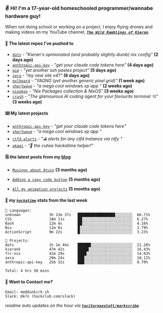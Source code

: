 ### ✌️ Hi! I'm a 17-year-old homeschooled programmer/wannabe hardware guy!

When not doing school or working on a project, I enjoy flying drones and making videos on my YouTube channel, [**_`The Wild Ramblings of Kieran`_**](https://youtube.com/@kieran.rambles).

#### 👷 The latest repos I've pushed to

- [`dots`](https://github.com/taciturnaxolotl/dots) - _"Kieran's opinionated (and probably slightly dumb) nix config"_ **(2 days ago)**
- [`anthropic-api-key`](https://github.com/taciturnaxolotl/anthropic-api-key) - _"get your claude code tokens here"_ **(4 days ago)**
- [`pip`](https://github.com/taciturnaxolotl/pip) - _"yet another ssh pastes project"_ **(5 days ago)**
- [`zera`](https://github.com/taciturnaxolotl/zera) - _"my new site v4?"_ **(6 days ago)**
- [`pxlboard`](https://github.com/taciturnaxolotl/pxlboard) - _"YAGNG (yet another generic pixel grid)"_ **(1 week ago)**
- [`shortwave`](https://github.com/taciturnaxolotl/shortwave) - _"a mega cool windows xp app "_ **(2 weeks ago)**
- [`nixpkgs`](https://github.com/NixOS/nixpkgs) - _"Nix Packages collection & NixOS"_ **(3 weeks ago)**
- [`crush`](https://github.com/charmbracelet/crush) - _"The glamourous AI coding agent for your favourite terminal 💘"_ **(3 weeks ago)**

#### ⌨️ My latest projects

- [`anthropic-api-key`](https://github.com/taciturnaxolotl/anthropic-api-key) - _"get your claude code tokens here"_
- [`shortwave`](https://github.com/taciturnaxolotl/shortwave) - _"a mega cool windows xp app "_
- [`ctfd-alerts`](https://github.com/taciturnaxolotl/ctfd-alerts) - _"⛳ alerts for any ctfd instance via ntfy "_
- [`akami`](https://github.com/taciturnaxolotl/akami) - _"🌷 the cutsie hackatime helper!"_

#### 🗒️ the latest posts from my [blog](https://dunkirk.sh)

- [`Musings about Atuin`](https://dunkirk.sh/blog/atuin/) **(3 months ago)**

- [`Adding a copy code button`](https://dunkirk.sh/blog/adding-a-copy-button/) **(5 months ago)**

- [`All my animation projects`](https://dunkirk.sh/blog/my-animations/) **(5 months ago)**



#### 📡 my [_`hackatime`_](https://waka.hackclub.com) stats from the last week

```text
💾 Languages:
unknown             3h 13m 37s   █████████████████░░░░░░░░  66.71%
CSS                 18m 11s      ██░░░░░░░░░░░░░░░░░░░░░░░  6.27%
Bash                12m 4s       ██░░░░░░░░░░░░░░░░░░░░░░░  4.16%
Nix                 11m 0s       █░░░░░░░░░░░░░░░░░░░░░░░░  3.79%
ActionScript        9m 22s       █░░░░░░░░░░░░░░░░░░░░░░░░  3.23%

💼 Projects:
dots                1h 1m 44s    ██████░░░░░░░░░░░░░░░░░░░  21.26%
kierank             47m 42s      █████░░░░░░░░░░░░░░░░░░░░  16.43%
frc-nix             42m 29s      ████░░░░░░░░░░░░░░░░░░░░░  14.63%
zera                29m 24s      ███░░░░░░░░░░░░░░░░░░░░░░  10.12%
anthropic-api-key   25m 32s      ███░░░░░░░░░░░░░░░░░░░░░░  8.79%

Total: 4 hrs 50 mins
```

#### 📮 Want to Contact me?

```text
Email: me@dunkirk.sh
Slack: @krn (hackclub.com/slack)
```

_readme auto updates on the hour via [**`taciturnaxolotl/markscribe`**](https://github.com/taciturnaxolotl/markscribe)_
